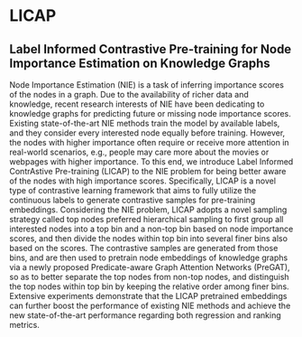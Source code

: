 # LICAP
## Label Informed Contrastive Pre-training for Node Importance Estimation on Knowledge Graphs

Node Importance Estimation (NIE) is a task of inferring importance scores of the nodes in a graph. Due to the availability of richer data and knowledge, recent research interests of NIE have been dedicating to knowledge graphs for predicting future or missing node importance scores. Existing state-of-the-art NIE methods train the model by available labels, and they consider every interested node equally before training. However, the nodes with higher importance often require or receive more attention in real-world scenarios, e.g., people may care more about the movies or webpages with higher importance. To this end, we introduce Label Informed ContrAstive Pre-training (LICAP) to the NIE problem for being better aware of the nodes with high importance scores. Specifically, LICAP is a novel type of contrastive learning framework that aims to fully utilize the continuous labels to generate contrastive samples for pre-training embeddings. Considering the NIE problem, LICAP adopts a novel sampling strategy called top nodes preferred hierarchical sampling to first group all interested nodes into a top bin and a non-top bin based on node importance scores, and then divide the nodes within top bin into several finer bins also based on the scores. The contrastive samples are generated from those bins, and are then used to pretrain node embeddings of knowledge graphs via a newly proposed Predicate-aware Graph Attention Networks (PreGAT), so as to better separate the top nodes from non-top nodes, and distinguish the top nodes within top bin by keeping the relative order among finer bins. Extensive experiments demonstrate that the LICAP pretrained embeddings can further boost the performance of existing NIE methods and achieve the new state-of-the-art performance regarding both regression and ranking metrics.
